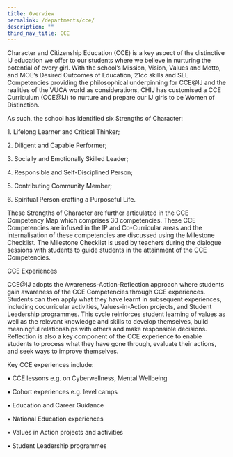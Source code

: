 ```yaml
---
title: Overview
permalink: /departments/cce/
description: ""
third_nav_title: CCE
---
```

Character and Citizenship Education (CCE) is a key aspect of the distinctive IJ education we offer to our students where we believe in nurturing the potential of every girl. With the school’s Mission, Vision, Values and Motto, and MOE’s Desired Outcomes of Education, 21cc skills and SEL Competencies providing the philosophical underpinning for CCE@IJ and the realities of the VUCA world as considerations, CHIJ has customised a CCE Curriculum (CCE@IJ) to nurture and prepare our IJ girls to be Women of Distinction.

  

As such, the school has identified six Strengths of Character:

  

1\. Lifelong Learner and Critical Thinker;

  

2\. Diligent and Capable Performer;

  

3\. Socially and Emotionally Skilled Leader;

  

4\. Responsible and Self-Disciplined Person;

  

5\. Contributing Community Member;

  

6\. Spiritual Person crafting a Purposeful Life.

  

These Strengths of Character are further articulated in the CCE Competency Map which comprises 30 competencies. These CCE Competencies are infused in the IP and Co-Curricular areas and the internalisation of these competencies are discussed using the Milestone Checklist. The Milestone Checklist is used by teachers during the dialogue sessions with students to guide students in the attainment of the CCE Competencies.

  

CCE Experiences

CCE@IJ adopts the Awareness-Action-Reflection approach where students gain awareness of the CCE Competencies through CCE experiences. Students can then apply what they have learnt in subsequent experiences, including cocurricular activities, Values-in-Action projects, and Student Leadership programmes. This cycle reinforces student learning of values as well as the relevant knowledge and skills to develop themselves, build meaningful relationships with others and make responsible decisions. Reflection is also a key component of the CCE experience to enable students to process what they have gone through, evaluate their actions, and seek ways to improve themselves. 

  

Key CCE experiences include:

• CCE lessons e.g. on Cyberwellness, Mental Wellbeing

• Cohort experiences e.g. level camps 

• Education and Career Guidance

• National Education experiences

• Values in Action projects and activities 

• Student Leadership programmes